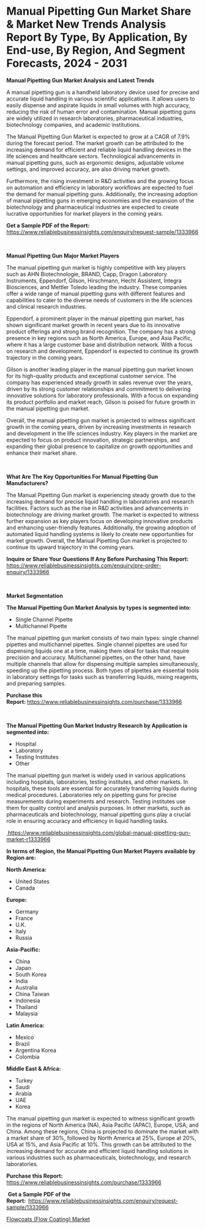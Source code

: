 <p><h1>Manual Pipetting Gun Market Share & Market New Trends Analysis Report By Type, By Application, By End-use, By Region, And Segment Forecasts, 2024 - 2031</h1></p><p><strong>Manual Pipetting Gun Market Analysis and Latest Trends</strong></p>
<p><p>A manual pipetting gun is a handheld laboratory device used for precise and accurate liquid handling in various scientific applications. It allows users to easily dispense and aspirate liquids in small volumes with high accuracy, reducing the risk of human error and contamination. Manual pipetting guns are widely utilized in research laboratories, pharmaceutical industries, biotechnology companies, and academic institutions.</p><p>The Manual Pipetting Gun Market is expected to grow at a CAGR of 7.9% during the forecast period. The market growth can be attributed to the increasing demand for efficient and reliable liquid handling devices in the life sciences and healthcare sectors. Technological advancements in manual pipetting guns, such as ergonomic designs, adjustable volume settings, and improved accuracy, are also driving market growth.</p><p>Furthermore, the rising investment in R&D activities and the growing focus on automation and efficiency in laboratory workflows are expected to fuel the demand for manual pipetting guns. Additionally, the increasing adoption of manual pipetting guns in emerging economies and the expansion of the biotechnology and pharmaceutical industries are expected to create lucrative opportunities for market players in the coming years.</p></p>
<p><strong>Get a Sample PDF of the Report:&nbsp;</strong> <a href="https://www.reliablebusinessinsights.com/enquiry/request-sample/1333966">https://www.reliablebusinessinsights.com/enquiry/request-sample/1333966</a></p>
<p>&nbsp;</p>
<p><strong>Manual Pipetting Gun Major Market Players</strong></p>
<p><p>The manual pipetting gun market is highly competitive with key players such as AHN Biotechnologie, BRAND, Capp, Dragon Laboratory Instruments, Eppendorf, Gilson, Hirschmann, Hecht Assistent, Integra Biosciences, and Mettler Toledo leading the industry. These companies offer a wide range of manual pipetting guns with different features and capabilities to cater to the diverse needs of customers in the life sciences and clinical research industries.</p><p>Eppendorf, a prominent player in the manual pipetting gun market, has shown significant market growth in recent years due to its innovative product offerings and strong brand recognition. The company has a strong presence in key regions such as North America, Europe, and Asia Pacific, where it has a large customer base and distribution network. With a focus on research and development, Eppendorf is expected to continue its growth trajectory in the coming years.</p><p>Gilson is another leading player in the manual pipetting gun market known for its high-quality products and exceptional customer service. The company has experienced steady growth in sales revenue over the years, driven by its strong customer relationships and commitment to delivering innovative solutions for laboratory professionals. With a focus on expanding its product portfolio and market reach, Gilson is poised for future growth in the manual pipetting gun market.</p><p>Overall, the manual pipetting gun market is projected to witness significant growth in the coming years, driven by increasing investments in research and development in the life sciences industry. Key players in the market are expected to focus on product innovation, strategic partnerships, and expanding their global presence to capitalize on growth opportunities and enhance their market share.</p></p>
<p>&nbsp;</p>
<p><strong>What Are The Key Opportunities For Manual Pipetting Gun Manufacturers?</strong></p>
<p><p>The Manual Pipetting Gun market is experiencing steady growth due to the increasing demand for precise liquid handling in laboratories and research facilities. Factors such as the rise in R&D activities and advancements in biotechnology are driving market growth. The market is expected to witness further expansion as key players focus on developing innovative products and enhancing user-friendly features. Additionally, the growing adoption of automated liquid handling systems is likely to create new opportunities for market growth. Overall, the Manual Pipetting Gun market is projected to continue its upward trajectory in the coming years.</p></p>
<p><strong>Inquire or Share Your Questions If Any Before Purchasing This Report:</strong> <a href="https://www.reliablebusinessinsights.com/enquiry/pre-order-enquiry/1333966">https://www.reliablebusinessinsights.com/enquiry/pre-order-enquiry/1333966</a></p>
<p>&nbsp;</p>
<p><strong>Market Segmentation</strong></p>
<p><strong>The Manual Pipetting Gun Market Analysis by types is segmented into:</strong></p>
<p><ul><li>Single Channel Pipette</li><li>Multichannel Pipette</li></ul></p>
<p><p>The manual pipetting gun market consists of two main types: single channel pipettes and multichannel pipettes. Single channel pipettes are used for dispensing liquids one at a time, making them ideal for tasks that require precision and accuracy. Multichannel pipettes, on the other hand, have multiple channels that allow for dispensing multiple samples simultaneously, speeding up the pipetting process. Both types of pipettes are essential tools in laboratory settings for tasks such as transferring liquids, mixing reagents, and preparing samples.</p></p>
<p><strong>Purchase this Report:&nbsp;</strong><a href="https://www.reliablebusinessinsights.com/purchase/1333966">https://www.reliablebusinessinsights.com/purchase/1333966</a></p>
<p>&nbsp;</p>
<p><strong>The Manual Pipetting Gun Market Industry Research by Application is segmented into:</strong></p>
<p><ul><li>Hospital</li><li>Laboratory</li><li>Testing Institutes</li><li>Other</li></ul></p>
<p><p>The manual pipetting gun market is widely used in various applications including hospitals, laboratories, testing institutes, and other markets. In hospitals, these tools are essential for accurately transferring liquids during medical procedures. Laboratories rely on pipetting guns for precise measurements during experiments and research. Testing institutes use them for quality control and analysis purposes. In other markets, such as pharmaceuticals and biotechnology, manual pipetting guns play a crucial role in ensuring accuracy and efficiency in liquid handling tasks.</p></p>
<p><a href="https://www.reliablebusinessinsights.com/global-manual-pipetting-gun-market-r1333966">&nbsp;https://www.reliablebusinessinsights.com/global-manual-pipetting-gun-market-r1333966</a></p>
<p><strong>In terms of Region, the Manual Pipetting Gun Market Players available by Region are:</strong></p>
<p>
    <p> <strong> North America: </strong>
        <ul>
            <li>United States</li>
            <li>Canada</li>
        </ul>
        </p> 
    <p> <strong> Europe: </strong>
        <ul>
            <li>Germany</li>
            <li>France</li>
            <li>U.K.</li>
            <li>Italy</li>
            <li>Russia</li>
        </ul>
        </p> 
    <p> <strong> Asia-Pacific: </strong>
        <ul>
            <li>China</li>
            <li>Japan</li>
            <li>South Korea</li>
            <li>India</li>
            <li>Australia</li>
            <li>China Taiwan</li>
            <li>Indonesia</li>
            <li>Thailand</li>
            <li>Malaysia</li>
        </ul>
        </p> 
    <p> <strong> Latin America: </strong>
        <ul>
            <li>Mexico</li>
            <li>Brazil</li>
            <li>Argentina Korea</li>
            <li>Colombia</li>
        </ul>
        </p> 
    <p> <strong> Middle East & Africa: </strong>
        <ul>
            <li>Turkey</li>
            <li>Saudi</li>
            <li>Arabia</li>
            <li>UAE</li>
            <li>Korea</li>
        </ul>
    </p>
    </p>
<p><p>The manual pipetting gun market is expected to witness significant growth in the regions of North America (NA), Asia Pacific (APAC), Europe, USA, and China. Among these regions, China is projected to dominate the market with a market share of 30%, followed by North America at 25%, Europe at 20%, USA at 15%, and Asia Pacific at 10%. This growth can be attributed to the increasing demand for accurate and efficient liquid handling solutions in various industries such as pharmaceuticals, biotechnology, and research laboratories.</p></p>
<p><strong>Purchase this Report: </strong><a href="https://www.reliablebusinessinsights.com/purchase/1333966">https://www.reliablebusinessinsights.com/purchase/1333966</a></p>
<p>&nbsp;<strong>Get a Sample PDF of the Report:&nbsp;&nbsp;</strong><a href="https://www.reliablebusinessinsights.com/enquiry/request-sample/1333966">https://www.reliablebusinessinsights.com/enquiry/request-sample/1333966</a></p>
<p><strong></strong></p>
<p><p><a href="https://github.com/HallieBird1/Market-Research-Report-List-1/blob/main/flowcoats-flow-coating-market.md">Flowcoats (Flow Coating) Market</a></p></p>